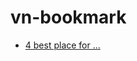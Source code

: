 # vn-bookmark

- [4 best place for ... ](https://egaymer.com/gamedev/graphics-assets-visual-novels/)
